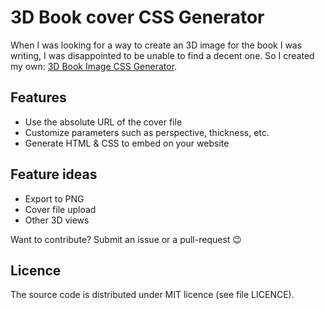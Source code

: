 # 3D Book cover CSS Generator

When I was looking for a way to create an 3D image for the book I was writing, I
was disappointed to be unable to find a decent one. So I created my own:
[3D Book Image CSS Generator](https://3d-book-css.netlify.app/).

## Features

- Use the absolute URL of the cover file
- Customize parameters such as perspective, thickness, etc.
- Generate HTML & CSS to embed on your website

## Feature ideas

- Export to PNG
- Cover file upload
- Other 3D views

Want to contribute? Submit an issue or a pull-request 😉

## Licence

The source code is distributed under MIT licence (see file LICENCE).

